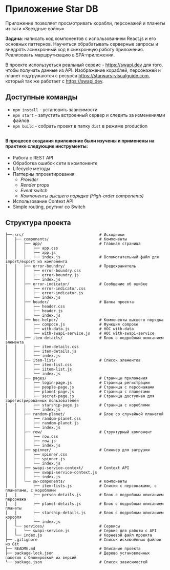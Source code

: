 # Приложение Star DB

Приложение позволяет просмотривать корабли, персонажей и планеты из саги «Звездные войны»

**Задача**: написать код компонентов с использованием React.js и его основных паттернов. Научиться обрабатывать серверные запросы и внедрять асинхронный код в синхронную работу приложения. Реализовать маршрутизацию в SPA-приложении.

В проекте используеться реальный сервис - https://swapi.dev для того, чтобы получать данные из API. Изображение кораблей, персонажей и планет подгружаются с ресурса https://starwars-visualguide.com, который так же работает с https://swapi.dev.

## Доступные команды

* `npm install` - установить зависимости
* `npm start` - запустить встроенный сервер и следить за изменениями файлов
* `npm build` - собрать проект в папку `dist` в режиме production
##
#### В процессе создания приложение были изучены и применены на практике следующие инструменты:

* Работа с REST API 
* Обработка ошибок сети в компоненте
* Lifecycle методы 
* Паттерны ппроектирования:
  * *Provider*
  * *Render props*
  * *Event switch*
  * *Компоненты высшего порядка (High-order components)*
* Использование Context API
* Simple routing, роутинг со Switch

## Структура проекта
```
├── src/                                 # Исходники
│   ├── components/                      # Компоненты
│   │   ├── app/                         # Главная страница
│   │   │   ├── app.css                  
│   │   │   ├── app.js                    
│   │   │   └── index.js                 # Вспомогательный файл для import/export из компонента
│   │   ├── error-boundry/               # Предохранитель
│   │   │   ├── error-boundry.css        
│   │   │   ├── error-boundry.js         
│   │   │   └── index.js                 
│   │   ├── error-indicator/             # Сообщение об ошибке
│   │   │   ├── error-indicator.css      
│   │   │   ├── error-indicator.js       
│   │   │   └── index.js                 
│   │   ├── header/                      # Шапка проекта
│   │   │   ├── header.css               
│   │   │   ├── header.js                    
│   │   │   └── index.js                 
│   │   ├── hoc-helper/                  # Компоненты высшего порядка
│   │   │   ├── compoce.js               # Функция compose
│   │   │   ├── with-data.js             # HOC with-data
│   │   │   └── with-swapi-service.js    # HOC with-swapi-service
│   │   ├── item-details/                # Блок с подробным описанием элемента
│   │   │   ├── item-details.css         
│   │   │   ├── item-details.js          
│   │   │   └── index.js                 
│   │   ├── item-list/                   # Список элементов
│   │   │   ├── item-list.css            
│   │   │   ├── iitem-list.js            
│   │   │   └── index.js                 
│   │   ├── pages/                       # Страницы приложения
│   │   │   ├── login-page.js            # Страница регистрации
│   │   │   ├── people-page.js           # Страница с персонажами
│   │   │   ├── planet-page.js           # Страница с планетами
│   │   │   ├── secret-page.js           # Страница доступная для зарегистрированных пользователей
│   │   │   ├── starship-page.js         # Страница с короблями
│   │   │   └── index.js                 
│   │   ├── random-planet/               # Блок со случайной планетой
│   │   │   ├── random-planet.css         
│   │   │   ├── random-planet.js         
│   │   │   └── index.js                 
│   │   ├── row/                         # Структурный компонент
│   │   │   ├── row.css                  
│   │   │   ├── row.js                   
│   │   │   └── index.js                 
│   │   ├── spinner/                     # Спиннер для загрузки
│   │   │   ├── spinner.css              
│   │   │   ├── spinner.js               
│   │   │   └── index.js                
│   │   ├── swapi-service-context/       # Context API
│   │   │   ├── swapi-service-context.js  
│   │   │   └── index.js                      
│   │   └── sw-components/               # Компоненты 
│   │       ├── item-lists.js            # Списки с персонажами, c планетами, с короблями
│   │       ├── person-details.js        # Блок с подробным описанием персонажа
│   │       ├── planet-details.js        # Блок с подробным описанием планеты
│   │       ├── starship-details.js      # Блок с подробным описанием коробля
│   │       └── index.js                
│   └── services/                        # Сервисы
│   │   └── swapi-service.js             # Сервис для работы с API
│   └── index.js                         # Корневой файл проекта                                  
├── .gitignore                           # Список исключённых файлов из Git
├── README.md                            # Описание проекта
├── package-lock.json                    # Дерево установленных пакетов с блокировкой их версий
└── package.json                         # Список зависимостей
```
